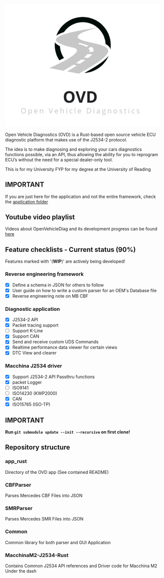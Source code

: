 ![](app_rust/img/logo.png)

Open Vehicle Diagnostics (OVD) is a Rust-based open source vehicle ECU diagnostic platform that makes use of the J2534-2 protocol.

The idea is to make diagnosing and exploring your cars diagnostics functions possible, via an API, thus allowing the ability for you to reprogram ECU’s without the need for a special dealer-only tool.

This is for my University FYP for my degree at the University of Reading

## IMPORTANT
If you are just here for the application and not the entire framework, check the [application folder](app_rust/)

## Youtube video playlist
Videos about OpenVehicleDiag and its development progress can be found [here](https://youtube.com/playlist?list=PLxrw-4Vt7xtty50LmMoLXN2iKiUknbMng)

## Feature checklists - Current status (90%)
Features marked with '(**WIP**)' are actively being developed!
### Reverse engineering framework
- [x] Define a schema in JSON for others to follow 
- [x] User guide on how to write a custom parser for an OEM's Database file
- [x] Reverse engineering note on MB CBF
### Diagnostic application
- [x] J2534-2 API
- [x] Packet tracing support
- [ ] Support K-Line 
- [x] Support CAN 
- [x] Send and receive custom UDS Commands
- [x] Realtime performance data viewer for certain views
- [x] DTC View and clearer
### Macchina J2534 driver
- [x] Support J2534-2 API Passthru functions
- [x] packet Logger
- [ ] ISO9141
- [ ] ISO14230 (KWP2000)
- [x] CAN
- [x] ISO15765 (ISO-TP)

## IMPORTANT
**Run `git submodule update --init --recursive` on first clone!**

## Repository structure

### app_rust
Directory of the OVD app (See contained README)

### CBFParser
Parses Mercedes CBF Files into JSON

### SMRParser
Parses Mercedes SMR Files into JSON

### Common
Common library for both parser and GUI Application

### MacchinaM2-J2534-Rust
Contains Common J2534 API references and Driver code for Macchina M2 Under the dash
